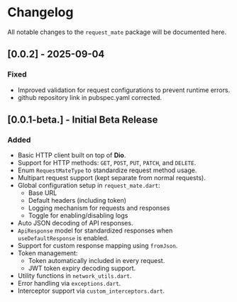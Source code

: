 # Changelog

All notable changes to the `request_mate` package will be documented here.

## [0.0.2] - 2025-09-04
### Fixed
- Improved validation for request configurations to prevent runtime errors.
- github repository link in pubspec.yaml corrected.


## [0.0.1-beta.] - Initial Beta Release
### Added
- Basic HTTP client built on top of **Dio**.
- Support for HTTP methods: `GET`, `POST`, `PUT`, `PATCH`, and `DELETE`.
- Enum `RequestMateType` to standardize request method usage.
- Multipart request support (kept separate from normal requests).
- Global configuration setup in `request_mate.dart`:
    - Base URL
    - Default headers (including token)
    - Logging mechanism for requests and responses
    - Toggle for enabling/disabling logs
- Auto JSON decoding of API responses.
- `ApiResponse` model for standardized responses when `useDefaultResponse` is enabled.
- Support for custom response mapping using `fromJson`.
- Token management:
    - Token automatically included in every request.
    - JWT token expiry decoding support.
- Utility functions in `network_utils.dart`.
- Error handling via `exceptions.dart`.
- Interceptor support via `custom_interceptors.dart`.

